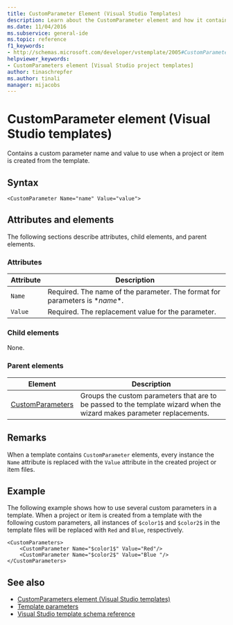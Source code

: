```yaml
---
title: CustomParameter Element (Visual Studio Templates)
description: Learn about the CustomParameter element and how it contains a custom parameter name and value to use when a project or item is created from the template.
ms.date: 11/04/2016
ms.subservice: general-ide
ms.topic: reference
f1_keywords:
- http://schemas.microsoft.com/developer/vstemplate/2005#CustomParameter
helpviewer_keywords:
- CustomParameters element [Visual Studio project templates]
author: tinaschrepfer
ms.author: tinali
manager: mijacobs
---
```

# CustomParameter element (Visual Studio templates)

Contains a custom parameter name and value to use when a project or item is created from the template.

## Syntax

```
<CustomParameter Name="name" Value="value">
```

## Attributes and elements
 The following sections describe attributes, child elements, and parent elements.

### Attributes

|Attribute|Description|
|---------------|-----------------|
|`Name`|Required. The name of the parameter. The format for parameters is $*name*$.|
|`Value`|Required. The replacement value for the parameter.|

### Child elements
 None.

### Parent elements

|Element|Description|
|-------------|-----------------|
|[CustomParameters](../extensibility/customparameters-element-visual-studio-templates.md)|Groups the custom parameters that are to be passed to the template wizard when the wizard makes parameter replacements.|

## Remarks
 When a template contains `CustomParameter` elements, every instance the `Name` attribute is replaced with the `Value` attribute in the created project or item files.

## Example
 The following example shows how to use several custom parameters in a template. When a project or item is created from a template with the following custom parameters, all instances of `$color1$` and `$color2$` in the template files will be replaced with `Red` and `Blue`, respectively.

```
<CustomParameters>
    <CustomParameter Name="$color1$" Value="Red"/>
    <CustomParameter Name="$color2$" Value="Blue "/>
</CustomParameters>
```

## See also
- [CustomParameters element (Visual Studio templates)](../extensibility/customparameters-element-visual-studio-templates.md)
- [Template parameters](../ide/template-parameters.md)
- [Visual Studio template schema reference](../extensibility/visual-studio-template-schema-reference.md)
